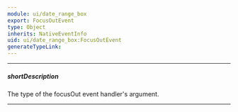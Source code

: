 ```yaml
---
module: ui/date_range_box
export: FocusOutEvent
type: Object
inherits: NativeEventInfo
uid: ui/date_range_box:FocusOutEvent
generateTypeLink: 
---
```

---
##### shortDescription
The type of the focusOut event handler's argument.

---
<!-- Description goes here -->